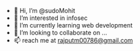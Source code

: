 - 👋 Hi, I’m @sudoMohit
- 👀 I’m interested in infosec
- 🌱 I’m currently learning web development
- 💞️ I’m looking to collaborate on ...
- 📫 reach me at rajputm00786@gmail.com

<!---
sudoMohit/sudoMohit is a ✨ special ✨ repository because its `README.md` (this file) appears on your GitHub profile.
You can click the Preview link to take a look at your changes.
--->
